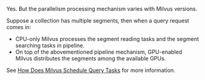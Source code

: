 <p>Yes. But the parallelism processing mechanism varies with Milvus versions.
</p>
<p>
Suppose a collection has multiple segments, then when a query request comes in:
<ul>
<li>CPU-only Milvus processes the segment reading tasks and the segment searching tasks in pipeline.</li>
<li>On top of the abovementioned pipeline mechanism, GPU-enabled Milvus distributes the segments among the available GPUs.</li>
</ul>
</p>
<p>
See <a href="https://medium.com/unstructured-data-service/how-does-milvus-schedule-query-tasks-2ca38d7bc2f2">How Does Milvus Schedule Query Tasks</a> for more information.
</p>
